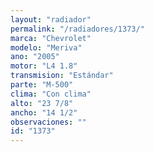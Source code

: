 ```yaml
---
layout: "radiador"
permalink: "/radiadores/1373/"
marca: "Chevrolet"
modelo: "Meriva"
ano: "2005"
motor: "L4 1.8"
transmision: "Estándar"
parte: "M-500"
clima: "Con clima"
alto: "23 7/8"
ancho: "14 1/2"
observaciones: ""
id: "1373"
---
```


